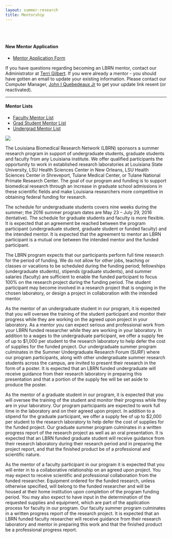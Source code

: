 ```yaml
---
layout: summer-research
title: Mentorship
---
```


<style>
  .page p {
    width: 60%;
    margin: 10px auto;
  }
</style>

<br><br>

#### New Mentor Application ####

- [Mentor Application Form][5]

If you have questions regarding becoming an LBRN mentor, contact our Administrator at [Terri Gilbert][6]. If you were already a mentor - you should have gotten an email to update your existing information. Please contact our Computer Manager, [John I Quebedeaux Jr][7] to get your update link resent (or reactivated).

---

#### Mentor Lists ####

- [Faculty Mentor List][2]
- [Grad Student Mentor List][3]
- [Undergrad Mentor List][4]

<a class="pull-left" href="{{ site.baseurl }}files/docs/TrainingMentoringGuide_7.3.02.pdf"><img src="{{ site.baseurl }}files/images/mentorship.jpg"></a>


[2]: http://lbrn.lsu.edu/files/app/facultymentorlist.php
[3]: http://lbrn.lsu.edu/files/app/gradmentorlist.php
[4]: http://lbrn.lsu.edu/files/app/undermentorlist.php
[5]: https://redcap.lbrn.lsu.edu/surveys/?s=DLF3T7WYLL
[6]: mailto:tgilbert@lsu.edu
[7]: mailto:johnq@lsu.edu

The Louisiana Biomedical Research Network (LBRN) sponsors a summer research program in support of undergraduate students, graduate students and faculty from any Louisiana institute. We offer qualified participants the opportunity to work in established research laboratories at Louisiana State University, LSU Health Sciences Center in New Orleans, LSU Health Sciences Center in Shreveport, Tulane Medical Center, or Tulane National Primate Research Center. The goal of our program and funding is to support biomedical research through an increase in graduate school admissions in these scientific fields and make Louisiana researchers more competitive in obtaining federal funding for research.

The schedule for undergraduate students covers nine weeks during the summer; the 2016 summer program dates are May 23 – July 29, 2016 (tentative). The schedule for graduate students and faculty is more flexible. It is expected that an agreement be reached between the program participant (undergraduate student, graduate student or funded faculty) and the intended mentor. It is expected that the agreement to mentor an LBRN participant is a mutual one between the intended mentor and the funded participant.

The LBRN program expects that our participants perform full time research for the period of funding. We do not allow for other jobs, teaching or classes or vacations to be scheduled during the funding period; fellowships (undergraduate students), stipends (graduate students), and summer salaries (faculty) are sufficient to enable the funded participant to focus 100% on the research project during the funding period. The student participant may become involved in a research project that is ongoing in the chosen laboratory, or design a project in collaboration with the intended mentor.

As the mentor of an undergraduate student in our program, it is expected that you will oversee the training of the student participant and monitor their progress while they are working on the agreed upon project in your laboratory. As a mentor you can expect serious and professional work from your LBRN funded researcher while they are working in your laboratory. In addition to a wages to the undergraduate participant, we offer a supply fee of up to $1,000 per student to the research laboratory to help defer the cost of supplies for the funded project. Our undergraduate summer program culminates in the Summer Undergraduate Research Forum (SURF) where our program participants, along with other undergraduate summer research students across the campus, are invited to present their research in the form of a poster. It is expected that an LBRN funded undergraduate will receive guidance from their research laboratory in preparing this presentation and that a portion of the supply fee will be set aside to produce the poster.

As the mentor of a graduate student in our program, it is expected that you will oversee the training of the student and monitor their progress while they are in your laboratory. Our program participants are expected to work full time in the laboratory and on their agreed upon project. In addition to a stipend for the graduate participant, we offer a supply fee of up to $2,000 per student to the research laboratory to help defer the cost of supplies for the funded project. Our graduate summer program culminates in a written progress report of the research project as well as an oral presentation. It is expected that an LBRN funded graduate student will receive guidance from their research laboratory during their research period and in preparing the project report, and that the finished product be of a professional and scientific nature.

As the mentor of a faculty participant in our program it is expected that you will enter in to a collaborative relationship on an agreed upon project. You may expect to receive scientific and professional collaboration from the funded researcher. Equipment ordered for the funded research, unless otherwise specified, will belong to the funded researcher and will be housed at their home institution upon completion of the program funding period. You may also expect to have input in the determination of the requested supplies and equipment, which are part of the application process for faculty in our program. Our faculty summer program culminates in a written progress report of the research project. It is expected that an LBRN funded faculty researcher will receive guidance from their research laboratory and mentor in preparing this work and that the finished product be a professional progress report.
